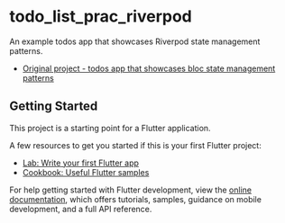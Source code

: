 # todo_list_prac_riverpod

An example todos app that showcases Riverpod state management patterns.
- [Original project - todos app that showcases bloc state management patterns](https://github.com/felangel/bloc/tree/master/examples/flutter_todos)

## Getting Started

This project is a starting point for a Flutter application.

A few resources to get you started if this is your first Flutter project:

- [Lab: Write your first Flutter app](https://docs.flutter.dev/get-started/codelab)
- [Cookbook: Useful Flutter samples](https://docs.flutter.dev/cookbook)

For help getting started with Flutter development, view the
[online documentation](https://docs.flutter.dev/), which offers tutorials,
samples, guidance on mobile development, and a full API reference.
